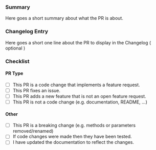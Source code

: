 ### Summary
Here goes a short summary about what the PR is about.

### Changelog Entry
Here goes a short one line about the PR to display in the Changelog ( optional )

### Checklist
<!-- Put an "x" inside the braces to tick checkboxes, e.g. [x]. -->
#### PR Type
<!-- If the PR closes an issue, mention the issue at the top of the PR with "Resolves #X". -->
- [ ] This PR is a code change that implements a feature request.
- [ ] This PR fixes an issue.
- [ ] This PR adds a new feature that is not an open feature request.
- [ ] This PR is not a code change (e.g. documentation, README, ...)
#### Other
- [ ] This PR is a breaking change (e.g. methods or parameters removed/renamed)
- [ ] If code changes were made then they have been tested.
- [ ] I have updated the documentation to reflect the changes.